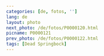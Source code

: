```yaml
---
categories: [de, fotos, '']
lang: de
layout: photo
next_photo: /de/fotos/P0000120.html
picname: P0000121
prev_photo: /de/fotos/P0000122.html
tags: [Dead Springbock]
---
```

